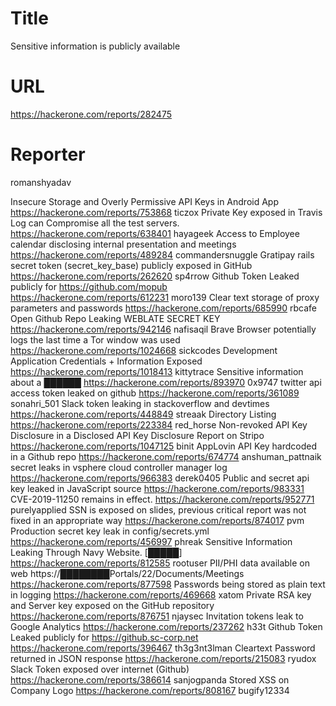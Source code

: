 # Title
Sensitive information is publicly available 
# URL 
https://hackerone.com/reports/282475
# Reporter 
romanshyadav

Insecure Storage and Overly Permissive  API Keys in Android App
https://hackerone.com/reports/753868
ticzox
Private Key exposed in Travis Log can Compromise all the test servers.
https://hackerone.com/reports/638401
hayageek
Access to Employee calendar disclosing internal presentation and meetings
https://hackerone.com/reports/489284
commandersnuggle
Gratipay rails secret token (secret_key_base) publicly exposed in GitHub
https://hackerone.com/reports/262620
sp4rrow
Github Token Leaked publicly for https://github.com/mopub
https://hackerone.com/reports/612231
moro139
Clear text storage of proxy parameters and passwords
https://hackerone.com/reports/685990
rbcafe
Open Github Repo Leaking WEBLATE SECRET KEY
https://hackerone.com/reports/942146
nafisaqil
Brave Browser potentially logs the last time a Tor window was used
https://hackerone.com/reports/1024668
sickcodes
Development Application Credentials + Information Exposed
https://hackerone.com/reports/1018413
kittytrace
Sensitive information about a ██████
https://hackerone.com/reports/893970
0x9747
twitter api access token leaked on github 
https://hackerone.com/reports/361089
sonahri_501
Slack token leaking in stackoverflow and devtimes 
https://hackerone.com/reports/448849
streaak
Directory Listing 
https://hackerone.com/reports/223384
red_horse
Non-revoked API Key Disclosure in a Disclosed API Key Disclosure Report on Stripo
https://hackerone.com/reports/1047125
binit
AppLovin API Key hardcoded in a Github repo
https://hackerone.com/reports/674774
anshuman_pattnaik
secret leaks in vsphere cloud controller manager log
https://hackerone.com/reports/966383
derek0405
Public and secret api key leaked  in JavaScript source
https://hackerone.com/reports/983331
CVE-2019-11250 remains in effect.
https://hackerone.com/reports/952771
purelyapplied
SSN is exposed on slides, previous critical report was not fixed in an appropriate way
https://hackerone.com/reports/874017
pvm
Production secret key leak in config/secrets.yml
https://hackerone.com/reports/456997
phreak
Sensitive Information Leaking Through Navy Website. [█████]
https://hackerone.com/reports/812585
rootuser
PII/PHI data available on web https://████████Portals/22/Documents/Meetings
https://hackerone.com/reports/877598
Passwords being stored as plain text in logging
https://hackerone.com/reports/469668
xatom
Private RSA key and Server key exposed on the GitHub repository
https://hackerone.com/reports/876751
njaysec
Invitation tokens leak to Google Analytics
https://hackerone.com/reports/237262
h33t
Github Token Leaked publicly for https://github.sc-corp.net
https://hackerone.com/reports/396467
th3g3nt3lman
Cleartext Password returned in JSON response
https://hackerone.com/reports/215083
ryudox
Slack Token exposed over internet (Github)
https://hackerone.com/reports/386614
sanjogpanda
Stored XSS on Company Logo
https://hackerone.com/reports/808167
bugify12334

